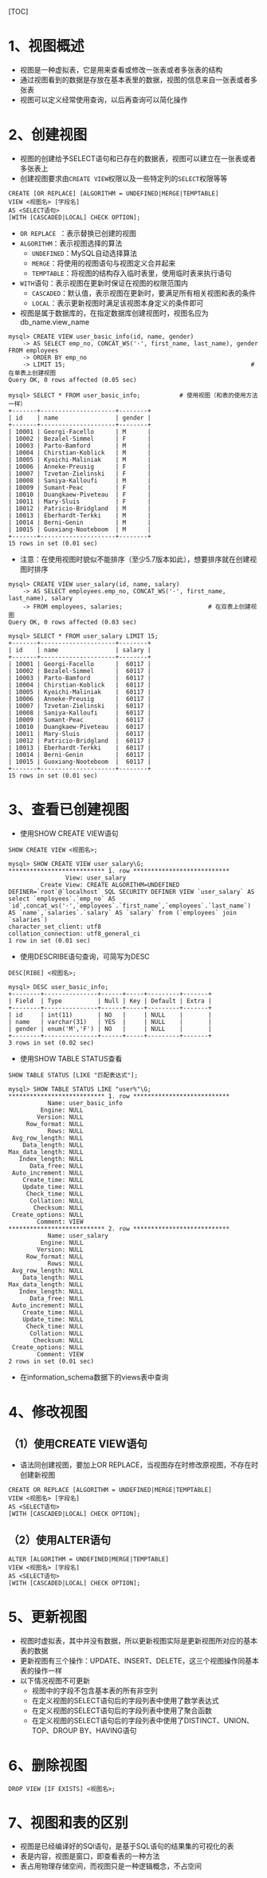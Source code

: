 [TOC]

# 1、视图概述

- 视图是一种虚拟表，它是用来查看或修改一张表或者多张表的结构
- 通过视图看到的数据是存放在基本表里的数据，视图的信息来自一张表或者多张表
- 视图可以定义经常使用查询，以后再查询可以简化操作

# 2、创建视图

- 视图的创建给予SELECT语句和已存在的数据表，视图可以建立在一张表或者多张表上
- 创建视图要求由`CREATE VIEW`权限以及一些特定列的`SELECT`权限等等

```mysql
CREATE [OR REPLACE] [ALGORITHM = UNDEFINED|MERGE|TEMPTABLE]
VIEW <视图名> [字段名]
AS <SELECT语句>
[WITH [CASCADED|LOCAL] CHECK OPTION];
```

- `OR REPLACE `：表示替换已创建的视图
- `ALGORITHM`：表示视图选择的算法
  - `UNDEFINED`：MySQL自动选择算法
  - `MERGE`：将使用的视图语句与视图定义合并起来
  - `TEMPTABLE`：将视图的结构存入临时表里，使用临时表来执行语句
- `WITH`语句：表示视图在更新时保证在视图的权限范围内
  - `CASCADED`：默认值，表示视图在更新时，要满足所有相关视图和表的条件
  - `LOCAL`：表示更新视图时满足该视图本身定义的条件即可
- 视图是属于数据库的，在指定数据库创建视图时，视图名应为db_name.view_name

```mysql
mysql> CREATE VIEW user_basic_info(id, name, gender)
    -> AS SELECT emp_no, CONCAT_WS('·', first_name, last_name), gender FROM employees
    -> ORDER BY emp_no
    -> LIMIT 15;													# 在单表上创建视图
Query OK, 0 rows affected (0.05 sec)

mysql> SELECT * FROM user_basic_info;			# 使用视图（和表的使用方法一样）
+-------+---------------------+--------+
| id    | name                | gender |
+-------+---------------------+--------+
| 10001 | Georgi·Facello      | M      |
| 10002 | Bezalel·Simmel      | F      |
| 10003 | Parto·Bamford       | M      |
| 10004 | Chirstian·Koblick   | M      |
| 10005 | Kyoichi·Maliniak    | M      |
| 10006 | Anneke·Preusig      | F      |
| 10007 | Tzvetan·Zielinski   | F      |
| 10008 | Saniya·Kalloufi     | M      |
| 10009 | Sumant·Peac         | F      |
| 10010 | Duangkaew·Piveteau  | F      |
| 10011 | Mary·Sluis          | F      |
| 10012 | Patricio·Bridgland  | M      |
| 10013 | Eberhardt·Terkki    | M      |
| 10014 | Berni·Genin         | M      |
| 10015 | Guoxiang·Nooteboom  | M      |
+-------+---------------------+--------+
15 rows in set (0.01 sec)
```

- 注意：在使用视图时貌似不能排序（至少5.7版本如此），想要排序就在创建视图时排序

```mysql
mysql> CREATE VIEW user_salary(id, name, salary)
    -> AS SELECT employees.emp_no, CONCAT_WS('·', first_name, last_name), salary
    -> FROM employees, salaries;						# 在双表上创建视图
Query OK, 0 rows affected (0.03 sec)

mysql> SELECT * FROM user_salary LIMIT 15;
+-------+---------------------+--------+
| id    | name                | salary |
+-------+---------------------+--------+
| 10001 | Georgi·Facello      |  60117 |
| 10002 | Bezalel·Simmel      |  60117 |
| 10003 | Parto·Bamford       |  60117 |
| 10004 | Chirstian·Koblick   |  60117 |
| 10005 | Kyoichi·Maliniak    |  60117 |
| 10006 | Anneke·Preusig      |  60117 |
| 10007 | Tzvetan·Zielinski   |  60117 |
| 10008 | Saniya·Kalloufi     |  60117 |
| 10009 | Sumant·Peac         |  60117 |
| 10010 | Duangkaew·Piveteau  |  60117 |
| 10011 | Mary·Sluis          |  60117 |
| 10012 | Patricio·Bridgland  |  60117 |
| 10013 | Eberhardt·Terkki    |  60117 |
| 10014 | Berni·Genin         |  60117 |
| 10015 | Guoxiang·Nooteboom  |  60117 |
+-------+---------------------+--------+
15 rows in set (0.01 sec)
```

# 3、查看已创建视图

- 使用SHOW CREATE VIEW语句

```mysql
SHOW CREATE VIEW <视图名>;
```

```mysql
mysql> SHOW CREATE VIEW user_salary\G;
*************************** 1. row ***************************
                View: user_salary
         Create View: CREATE ALGORITHM=UNDEFINED DEFINER=`root`@`localhost` SQL SECURITY DEFINER VIEW `user_salary` AS select `employees`.`emp_no` AS `id`,concat_ws('·',`employees`.`first_name`,`employees`.`last_name`) AS `name`,`salaries`.`salary` AS `salary` from (`employees` join `salaries`)
character_set_client: utf8
collation_connection: utf8_general_ci
1 row in set (0.01 sec)
```

- 使用DESCRIBE语句查询，可简写为DESC

```mysql
DESC[RIBE] <视图名>;
```

```mysql
mysql> DESC user_basic_info;
+--------+---------------+------+-----+---------+-------+
| Field  | Type          | Null | Key | Default | Extra |
+--------+---------------+------+-----+---------+-------+
| id     | int(11)       | NO   |     | NULL    |       |
| name   | varchar(31)   | YES  |     | NULL    |       |
| gender | enum('M','F') | NO   |     | NULL    |       |
+--------+---------------+------+-----+---------+-------+
3 rows in set (0.02 sec)
```

- 使用SHOW TABLE STATUS查看

```mysql
SHOW TABLE STATUS [LIKE "匹配表达式"];
```

```mysql
mysql> SHOW TABLE STATUS LIKE "user%"\G;
*************************** 1. row ***************************
           Name: user_basic_info
         Engine: NULL
        Version: NULL
     Row_format: NULL
           Rows: NULL
 Avg_row_length: NULL
    Data_length: NULL
Max_data_length: NULL
   Index_length: NULL
      Data_free: NULL
 Auto_increment: NULL
    Create_time: NULL
    Update_time: NULL
     Check_time: NULL
      Collation: NULL
       Checksum: NULL
 Create_options: NULL
        Comment: VIEW
*************************** 2. row ***************************
           Name: user_salary
         Engine: NULL
        Version: NULL
     Row_format: NULL
           Rows: NULL
 Avg_row_length: NULL
    Data_length: NULL
Max_data_length: NULL
   Index_length: NULL
      Data_free: NULL
 Auto_increment: NULL
    Create_time: NULL
    Update_time: NULL
     Check_time: NULL
      Collation: NULL
       Checksum: NULL
 Create_options: NULL
        Comment: VIEW
2 rows in set (0.01 sec)
```

- 在information_schema数据下的views表中查询

# 4、修改视图

## （1）使用CREATE VIEW语句

- 语法同创建视图，要加上OR REPLACE，当视图存在时修改原视图，不存在时创建新视图

```mysql
CREATE OR REPLACE [ALGORITHM = UNDEFINED|MERGE|TEMPTABLE]
VIEW <视图名> [字段名]
AS <SELECT语句>
[WITH [CASCADED|LOCAL] CHECK OPTION];
```

## （2）使用ALTER语句

```mysql
ALTER [ALGORITHM = UNDEFINED|MERGE|TEMPTABLE]
VIEW <视图名> [字段名]
AS <SELECT语句>
[WITH [CASCADED|LOCAL] CHECK OPTION];
```

# 5、更新视图

- 视图时虚拟表，其中并没有数据，所以更新视图实际是更新视图所对应的基本表的数据
- 更新视图有三个操作：UPDATE、INSERT、DELETE，这三个视图操作同基本表的操作一样
- 以下情况视图不可更新
  - 视图中的字段不包含基本表的所有非空列
  - 在定义视图的SELECT语句后的字段列表中使用了数学表达式
  - 在定义视图的SELECT语句后的字段列表中使用了聚合函数
  - 在定义视图的SELECT语句后的字段列表中使用了DISTINCT、UNION、TOP、DROUP BY、HAVING语句

# 6、删除视图

```mysql
DROP VIEW [IF EXISTS] <视图名>;
```

# 7、视图和表的区别

- 视图是已经编译好的SQl语句，是基于SQL语句的结果集的可视化的表
- 表是内容，视图是窗口，即查看表的一种方法
- 表占用物理存储空间，而视图只是一种逻辑概念，不占空间